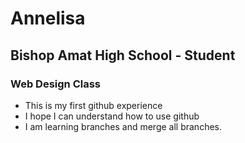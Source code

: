 # Annelisa 
## Bishop Amat High School - Student
### Web Design Class
- This is my first github experience
- I hope I can understand how to use github
- I am learning branches and merge all branches.
